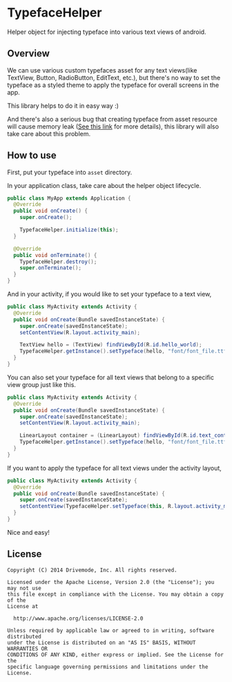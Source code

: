 # TypefaceHelper

Helper object for injecting typeface into various text views of android.

## Overview

We can use various custom typefaces asset for any text views(like TextView, Button, RadioButton, EditText, etc.),
but there's no way to set the typeface as a styled theme to apply the typeface for overall screens in the app.

This library helps to do it in easy way :)

And there's also a serious bug that creating typeface from asset resource will cause memory leak ([See this link](https://code.google.com/p/android/issues/detail?id=9904) for more details),
this library will also take care about this problem.

## How to use

First, put your typeface into `asset` directory.

In your application class, take care about the helper object lifecycle.

```java
public class MyApp extends Application {
  @Override
  public void onCreate() {
    super.onCreate();

    TypefaceHelper.initialize(this);
  }

  @Override
  public void onTerminate() {
    TypefaceHelper.destroy();
    super.onTerminate();
  }
}
```

And in your activity, if you would like to set your typeface to a text view,

```java
public class MyActivity extends Activity {
  @Override
  public void onCreate(Bundle savedInstanceState) {
    super.onCreate(savedInstanceState);
    setContentView(R.layout.activity_main);

    TextView hello = (TextView) findViewById(R.id.hello_world);
    TypefaceHelper.getInstance().setTypeface(hello, "font/font_file.ttf");
  }
}
```

You can also set your typeface for all text views that belong to a specific view group just like this.

```java
public class MyActivity extends Activity {
  @Override
  public void onCreate(Bundle savedInstanceState) {
    super.onCreate(savedInstanceState);
    setContentView(R.layout.activity_main);

    LinearLayout container = (LinearLayout) findViewById(R.id.text_container);
    TypefaceHelper.getInstance().setTypeface(hello, "font/font_file.ttf");
  }
}
```

If you want to apply the typeface for all text views under the activity layout,

```java
public class MyActivity extends Activity {
  @Override
  public void onCreate(Bundle savedInstanceState) {
    super.onCreate(savedInstanceState);
    setContentView(TypefaceHelper.setTypeface(this, R.layout.activity_main, "font/font_file.ttf"));
  }
}
```

Nice and easy!

## License

```
Copyright (C) 2014 Drivemode, Inc. All rights reserved.

Licensed under the Apache License, Version 2.0 (the "License"); you may not use
this file except in compliance with the License. You may obtain a copy of the
License at

  http://www.apache.org/licenses/LICENSE-2.0

Unless required by applicable law or agreed to in writing, software distributed
under the License is distributed on an "AS IS" BASIS, WITHOUT WARRANTIES OR
CONDITIONS OF ANY KIND, either express or implied. See the License for the
specific language governing permissions and limitations under the License.
```
